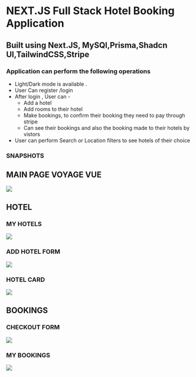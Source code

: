 # NEXT.JS Full Stack Hotel Booking Application
## Built using Next.JS, MySQl,Prisma,Shadcn UI,TailwindCSS,Stripe
### Application can perform the following operations
<ul>
  <li> Light/Dark mode is available . </li>
  <li>User Can register /login </li>
  <li>After login , User can -
    <ul> <li>  Add a hotel </li>
      <li> Add rooms to their hotel </li>
      <li>Make bookings, to confirm their booking they need to pay through stripe  </li>
      <li>  Can see their bookings and also the booking made to their hotels by vistors  </li>
    </ul>
  </li>
  <li>User can perform Search or Location filters to see hotels of their choice</li>
</ul>

### SNAPSHOTS
## MAIN PAGE VOYAGE VUE
<img src="https://github.com/priyalj52/Voyage-Vue/assets/94099575/0eb149d2-b3c5-4b7d-8190-e2891b3698e2"/>

## HOTEL
### MY HOTELS
<img src="https://github.com/priyalj52/Voyage-Vue/assets/94099575/34e4559b-8db6-4aee-acea-fa878a500d9a"/>

### ADD HOTEL FORM
<img src="https://github.com/priyalj52/Voyage-Vue/assets/94099575/a35c3d5d-813f-4dab-86f3-3fa03802f626"/>



### HOTEL CARD
<img src="https://github.com/priyalj52/Voyage-Vue/assets/94099575/2e3151bb-1bc5-46d7-b135-269584158ab8"/>

## BOOKINGS

### CHECKOUT FORM
<img src="https://github.com/priyalj52/Voyage-Vue/assets/94099575/a4bc65b2-6160-409e-a60b-be0722a14a84"/>

### MY BOOKINGS
<img src="https://github.com/priyalj52/Voyage-Vue/assets/94099575/86ecae17-7399-4558-a636-b4e21b06c36a"/>
